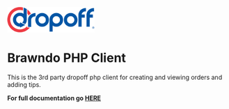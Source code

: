 <img src="Dropoff-Logo-Cropped.png" alt="Drawing" style="width: 200px;"/>


# Brawndo PHP Client

This is the 3rd party dropoff php client for creating and viewing orders and adding tips.

**For full documentation go [HERE](http://gt.dropoff.com)**